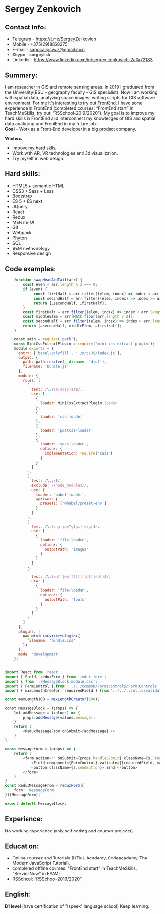 # Sergey Zenkovich

## Contact Info:
* Telegram  - https://t.me/SergeyZenkovich
* Mobile - +375(29)8868275 
* E-mail - sapocalipsys.z@gmail.com
* Skype - sergeyilsk
* LinkedIn - https://www.linkedin.com/in/sergey-zenkovich-2a0a72183

## Summary:
 I am reseacher in GIS and remote sensing areas. In 2019 I graduated from the University(BSU - geography faculty - GIS specialist). Now I am working with spatial data, analyzing space images, writing scripts for GIS software environment. For me it's interesting to try out FrontEnd. I have some experience in FrontEnd (completed courses: “FrontEnd start” in TeachMeSkills, try out: “RSSchool-2019/2020”). My goal is to improve my hard skills in FrontEnd and interconnect my knowledges of GIS and spatial data analyzing and FrontEnd in my future job.<br/> 
**Goal** - Work as a Front-End developer in a big product company. <br/>

**Wishes:**
 * Impove my hard sklls.
 * Work with AR, VR technologies and 3d visualization.
 * Try myself in web design. 

## Hard skills:
* HTML5 + semantic HTML
* CSS3 + Sass + Less
* Bootstrap
* ES 5 + ES next
* JQuery
* React
* Redux
* Material UI
* Git
* Webpack
* Phyton 
* SQL
* BEM methodology
* Responsive design

## Code examples:
```Javascript
	function swapHeadAndTail(arr) {
		const even = arr.length % 2 === 0;
		if (even) {
		 	 const firstHalf = arr.filter((elem, index) => index < arr.length / 2);
		 	 const secondHalf = arr.filter((elem, index) => index >= arr.length / 2);
		 	 return […secondHalf, …firstHalf]; 
		}
		const firstHalf = arr.filter((elem, index) => index < arr.length / 2 - 1);
		const middleElem = arr[Math.floor(arr.length / 2)];
		const secondHalf = arr.filter((elem, index) => index > arr.length / 2);
		return […secondHalf, middleElem, …firstHalf]; 
	}
```
```Javascript
	const path = require('path');
	const MiniCssExtractPlugin = require('mini-css-extract-plugin');
	module.exports = {
	  entry: ['babel-polyfill', './src/JS/index.js'],
	  output: {
	    path: path.resolve(__dirname, 'dist'),
	    filename: 'bundle.js'
	  },
	  module: {
	    rules: [
	      {
	        test: /\.(sa|sc|c)ss$/,
	        use: [
	          {
	            loader: MiniCssExtractPlugin.loader
	          },
	          {
	            loader: 'css-loader'
	          },
	          {
	            loader: 'postcss-loader'
	          },
	          {
	            loader: 'sass-loader',
	            options: {
	              implementation: require('sass')
	            }
	          }
	        ]
	      },
	      {
	        test: /\.js$/,
	        exclude: /(node_modules)/,
	        use: {
	          loader: 'babel-loader',
	          options: {
	            presets: ['@babel/preset-env']
	          }
	        }
	      },
	      {
	        test: /\.(png|jpe?g|gif|svg)$/,
	        use: [
	          {
	            loader: 'file-loader',
	            options: {
	              outputPath: 'images'
	            }
	          }
	        ]
	      },
	      {
	        test: /\.(woff|woff2|ttf|otf|eot)$/,
	        use: [
	          {
	            loader: 'file-loader',
	            options: {
	              outputPath: 'fonts'
	            }
	          }
	        ]
	      }
	    ]
	  },
	  plugins: [
	    new MiniCssExtractPlugin({
	      filename: 'bundle.css'
	    })
	  ],
	  mode: 'development'
	};
```
```Javascript
  
import React from 'react';
import { Field, reduxForm } from 'redux-form';
import s from './MessageBlock.module.css';
import { FormControl } from '../../common/FormsControls/FormsControls';
import { maxLengthCreator, requiredField } from '../../../utils/validators/validators';

const maxLength100 = maxLengthCreator(100);

const MessageBlock = (props) => {
    let addMessage = (values) => {
        props.addMessage(values.message);
    }
    return (
        <ReduxMessageFrom onSubmit={addMessage} />
    )
}

const MessageForm = (props) => {
    return (
        <form action="" onSubmit={props.handleSubmit} className={s.CreateBlock}>
            <Field component={FormControl} validate={[requiredField, maxLength100]} className={s.textarea} type="text" name="message" placeholder="Yooooooooo samurai" fieldtype="textarea" />
            <button className={s.sendButton}> Send </button>
        </form>
    )
}
const ReduxMessageFrom = reduxForm({
    form: 'messageForm'
})(MessageForm);

export default MessageBlock;
```

## Experience:
 No working experience (only self coding and courses projects).

## Education:
* Online courses and Tutorials (HTML Academy, Codeacademy, The Modern JavaScript Tutorial).
* completed offline courses: “FrontEnd start” in TeachMeSkills, “ServiceNow” in EPAM;
* RSSchool: “RSSchool-2019/2020”; 

## English:
 **B1 level** (have certification of "Ispeek" language school) Keep learning.